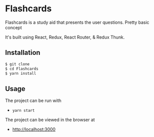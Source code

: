 # Flashcards

Flashcards is a study aid that presents the user questions. Pretty basic concept

It's built using React, Redux, React Router, & Redux Thunk.


## Installation


```bash
$ git clone
$ cd Flashcards
$ yarn install
```

## Usage

The project can be run with

- `yarn start`

The project can be viewed in the browser at

- [http://localhost:3000](http://localhost:3000)
